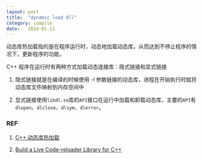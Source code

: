 ```yaml
---
layout: post
title:  "dynamic load dll"
category: compile
date:   2024-01-11
---
```


动态库热加载指的是在程序运行时，动态地加载动态库，从而达到不停止程序的情况下，更新程序的功能。

C++ 程序在运行时有两种方式加载动态连接库：隐式链接和显式链接

1. 隐式链接就是在编译的时候使用 -l 参数链接的动态库，进程在开始执行时就将动态库文件映射到内存空间中

2. 显式链接使用`libdl.so`库的`API`接口在运行中加载和卸载动态库，主要的`API`有 `dlopen`、`dlclose`、`dlsym`、`dlerror`。

### REF

1. [C++ 动态库热加载](https://zhuanlan.zhihu.com/p/676040808)

2. [Build a Live Code-reloader Library for C++](https://howistart.org/posts/cpp/1/index.html)
